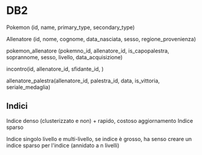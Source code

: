 # DB2

Pokemon (id, name, primary_type, secondary_type)

Allenatore (id, nome, cognome, data_nasciata, sesso, regione_provenienza)

pokemon_allenatore (pokemno_id, allenatore_id, is_capopalestra, soprannome, sesso, livello, data_acquisizione)

incontro(id, allenatore_id, sfidante_id, )

allenatore_palestra(allenatore_id, palestra_id, data, is_vittoria, seriale_medaglia)

## Indici

Indice denso (clusterizzato e non) + rapido, costoso aggiornamento
Indice sparso 

Indice singolo livello e multi-livello, se indice è grosso, ha senso creare un indice sparso per l'indice (annidato a n livelli)